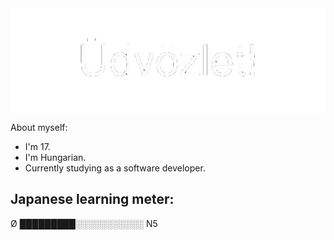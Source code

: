 <img src="media/udvozlet-nh.gif" align="center" style="margin-left: 20">

About myself:
- I'm 17.
- I'm Hungarian.
- Currently studying as a software developer.

## Japanese learning meter:
Ø █████████░️░️░️░️░️░️░️░️░️░️░️ N5
